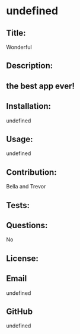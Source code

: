 # undefined
## Title:
Wonderful

## Description:
the best app ever!
---
## Installation:
undefined

## Usage:
undefined

## __Contribution:__
Bella and Trevor

## __Tests:__


## __Questions:__
No

## License:
 

## Email
undefined

## GitHub
undefined